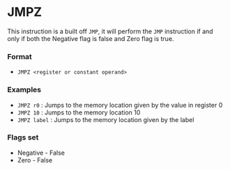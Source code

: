 # JMPZ

This instruction is a built off `JMP`, it will perform the `JMP` instruction if and only if both the Negative flag is false and Zero flag is true.

### Format

* `JMPZ <register or constant operand>`

### Examples

* `JMPZ r0` : Jumps to the memory location given by the value in register 0
* `JMPZ 10` : Jumps to the memory location 10
* `JMPZ label` : Jumps to the memory location given by the label

### Flags set

* Negative - False
* Zero - False